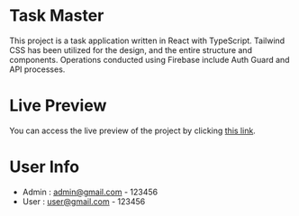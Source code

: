 # Task Master

This project is a task application written in React with TypeScript. Tailwind CSS has been utilized for the design, and the entire structure and components. Operations conducted using Firebase include Auth Guard and API processes.

# Live Preview

You can access the live preview of the project by clicking [this link](https://task-master-bay.vercel.app/).

# User Info

- Admin : admin@gmail.com - 123456
- User  : user@gmail.com  - 123456
